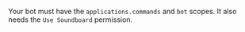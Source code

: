 Your bot must have the `applications.commands` and `bot` scopes. It also needs
the `Use Soundboard` permission.
